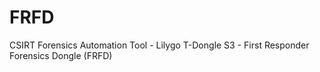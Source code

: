 # FRFD
CSIRT Forensics Automation Tool - Lilygo T-Dongle S3 - First Responder Forensics Dongle (FRFD)
